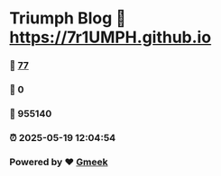 # Triumph Blog :link: https://7r1UMPH.github.io 
### :page_facing_up: [77](https://7r1UMPH.github.io/tag.html) 
### :speech_balloon: 0 
### :hibiscus: 955140 
### :alarm_clock: 2025-05-19 12:04:54 
### Powered by :heart: [Gmeek](https://github.com/Meekdai/Gmeek)

